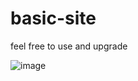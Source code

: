 # basic-site
feel free to use and upgrade 

![image](https://github.com/Hyutaz/basic-site/assets/79768118/8deb43ad-7f38-4608-89e4-b72be1005ce8)
